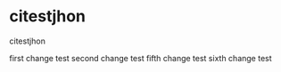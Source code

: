 citestjhon
==========

citestjhon

first change test
second change test
fifth change test
sixth change test
